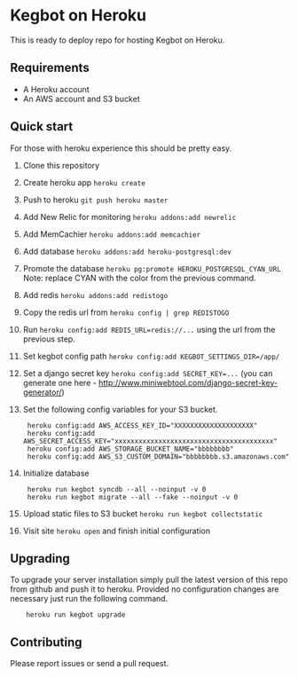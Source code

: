 # Kegbot on Heroku

This is ready to deploy repo for hosting Kegbot on Heroku.

## Requirements

* A Heroku account
* An AWS account and S3 bucket

## Quick start

For those with heroku experience this should be pretty easy.

1. Clone this repository
1. Create heroku app `heroku create`
1. Push to heroku `git push heroku master`
1. Add New Relic for monitoring `heroku addons:add newrelic`
1. Add MemCachier `heroku addons:add memcachier`
1. Add database `heroku addons:add heroku-postgresql:dev`
1. Promote the database `heroku pg:promote HEROKU_POSTGRESQL_CYAN_URL` Note: replace CYAN with the color from the previous command.
1. Add redis `heroku addons:add redistogo`
1. Copy the redis url from `heroku config | grep REDISTOGO`
1. Run `heroku config:add REDIS_URL=redis://...` using the url from the previous step.
1. Set kegbot config path `heroku config:add KEGBOT_SETTINGS_DIR=/app/`
1. Set a django secret key `heroku config:add SECRET_KEY=...` (you can generate one here - http://www.miniwebtool.com/django-secret-key-generator/)
1. Set the following config variables for your S3 bucket.

        heroku config:add AWS_ACCESS_KEY_ID="XXXXXXXXXXXXXXXXXXXX"
        heroku config:add AWS_SECRET_ACCESS_KEY="xxxxxxxxxxxxxxxxxxxxxxxxxxxxxxxxxxxxxxxx"
        heroku config:add AWS_STORAGE_BUCKET_NAME="bbbbbbbb"
        heroku config:add AWS_S3_CUSTOM_DOMAIN="bbbbbbbb.s3.amazonaws.com"

1. Initialize database

        heroku run kegbot syncdb --all --noinput -v 0
        heroku run kegbot migrate --all --fake --noinput -v 0

1. Upload static files to S3 bucket `heroku run kegbot collectstatic`
1. Visit site `heroku open` and finish initial configuration

## Upgrading

To upgrade your server installation simply pull the latest version of this repo from github
and push it to heroku. Provided no configuration changes are necessary just run the
following command.

        heroku run kegbot upgrade

## Contributing

Please report issues or send a pull request.


